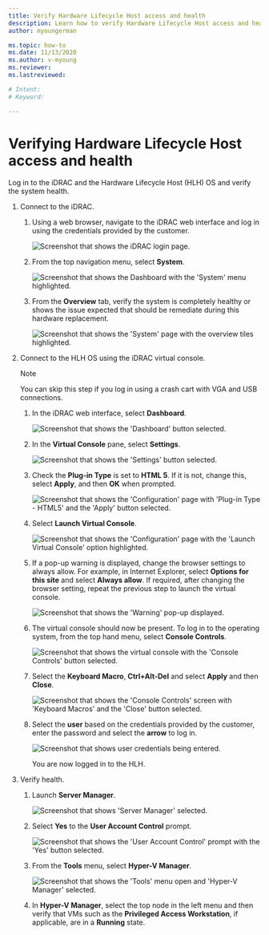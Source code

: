 ```yaml
---
title: Verify Hardware Lifecycle Host access and health
description: Learn how to verify Hardware Lifecycle Host access and health
author: myoungerman

ms.topic: how-to
ms.date: 11/13/2020
ms.author: v-myoung
ms.reviewer: 
ms.lastreviewed: 

# Intent: 
# Keyword: 

---
```


# Verifying Hardware Lifecycle Host access and health

Log in to the iDRAC and the Hardware Lifecycle Host (HLH) OS and
verify the system health.

1.  Connect to the iDRAC.

    1.  Using a web browser, navigate to the iDRAC web interface and log in using the credentials provided by the customer.

        ![Screenshot that shows the iDRAC login page.](media/image-3.png) 
    
    1.  From the top navigation menu, select **System**.

        ![Screenshot that shows the Dashboard with the 'System' menu highlighted.](media/image-4.png)
        
    1.  From the **Overview** tab, verify the system is
        completely healthy or shows the issue expected that should be
        remediate during this hardware replacement.
    
        ![Screenshot that shows the 'System' page with the overview tiles highlighted.](media/image-5.png)
    
2.  Connect to the HLH OS using the iDRAC virtual console.

    > [!NOTE]
    > You can skip this step if you log in using a crash cart with
    VGA and USB connections.
    
    1.  In the iDRAC web interface, select
        **Dashboard**.

        ![Screenshot that shows the 'Dashboard' button selected.](media/image-6.png)
    
    1.  In the **Virtual Console** pane, select **Settings**.
    
        ![Screenshot that shows the 'Settings' button selected.](media/image-7.png)
        
    1.  Check the **Plug-in Type** is set to **HTML 5**. If it is not,
        change this, select **Apply**, and then **OK** when prompted.
    
        ![Screenshot that shows the 'Configuration' page with 'Plug-in Type - HTML5' and the 'Apply' button selected.](media/image-8.png)
        
    1.  Select **Launch Virtual Console**.

        ![Screenshot that shows the 'Configuration' page with the 'Launch Virtual Console' option highlighted.](media/image-9.png)
    
    1.  If a pop-up warning is displayed, change the browser settings to
        always allow. For example, in Internet Explorer, select **Options for
        this site** and select **Always allow**. If required, after changing
        the browser setting, repeat the previous step to launch the virtual
        console.
    
        ![Screenshot that shows the 'Warning' pop-up displayed.](media/image-10.png)
        
    1.  The virtual console should now be present. To log in to the
        operating system, from the top hand menu, select **Console
        Controls**.
    
        ![Screenshot that shows the virtual console with the 'Console Controls' button selected.](media/image-11.png)
        
    1.  Select the **Keyboard Macro**, **Ctrl+Alt-Del** and select **Apply**
        and then **Close**.
    
        ![Screenshot that shows the 'Console Controls' screen with 'Keyboard Macros' and the 'Close' button selected.](media/image-12.png)
        
    1.  Select the **user** based on the credentials provided by the
        customer, enter the password and select the **arrow** to log in.
    
        ![Screenshot that shows user credentials being entered.](media/image-13.png)
        
        You are now logged in to the HLH.
        
3.  Verify health.

    1.  Launch **Server Manager**.

        ![Screenshot that shows 'Server Manager' selected.](media/image-14.png)
        
    1.  Select **Yes** to the **User Account Control** prompt.
    
        ![Screenshot that shows the 'User Account Control' prompt with the 'Yes' button selected.](media/image-15.png)
        
    1.  From the **Tools** menu, select **Hyper-V Manager**.
    
        ![Screenshot that shows the 'Tools' menu open and 'Hyper-V Manager' selected.](media/image-16.png)
        
    1.  In **Hyper-V Manager**, select the top node in the left menu and then
        verify that VMs such as the **Privileged Access Workstation**, if
        applicable, are in a **Running** state.